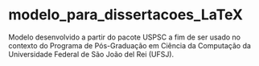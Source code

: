 # modelo_para_dissertacoes_LaTeX
Modelo desenvolvido a partir do pacote USPSC a fim de ser usado no contexto do Programa de Pós-Graduação em Ciência da Computação da Universidade Federal de São João del Rei (UFSJ).
